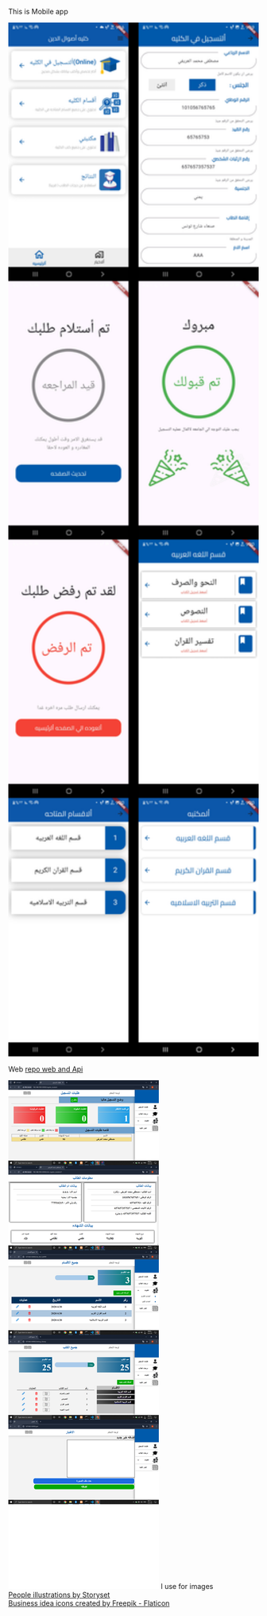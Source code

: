This is Mobile app


<img src="11.jpg" alt="" width="700px">

Web
<a href="https://github.com/Mustafa-Alarify-GitHub/Project-Laravel-UniverCity-LABYA">repo web and Api</a>



<img src="1.png" alt="">
I use for images
<br/>
<a href="https://storyset.com/people">People illustrations by Storyset</a>
<br/>
<a href="https://www.flaticon.com/free-icons/business-idea" title="business idea icons">Business idea icons created by Freepik - Flaticon</a>